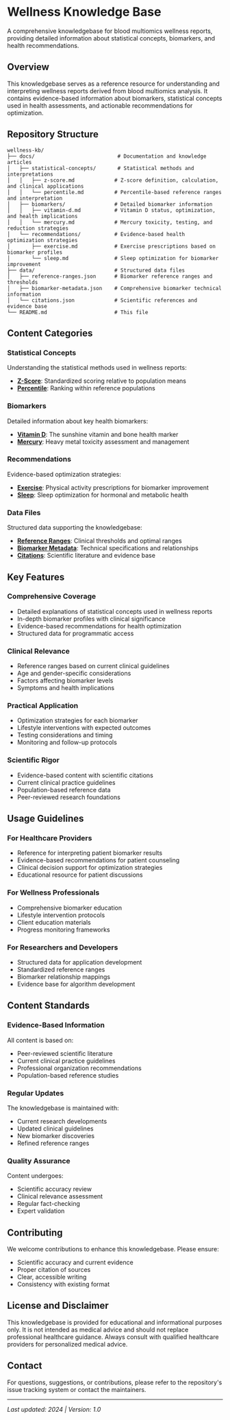 # Wellness Knowledge Base

A comprehensive knowledgebase for blood multiomics wellness reports, providing detailed information about statistical concepts, biomarkers, and health recommendations.

## Overview

This knowledgebase serves as a reference resource for understanding and interpreting wellness reports derived from blood multiomics analysis. It contains evidence-based information about biomarkers, statistical concepts used in health assessments, and actionable recommendations for optimization.

## Repository Structure

```
wellness-kb/
├── docs/                           # Documentation and knowledge articles
│   ├── statistical-concepts/       # Statistical methods and interpretations
│   │   ├── z-score.md             # Z-score definition, calculation, and clinical applications
│   │   └── percentile.md          # Percentile-based reference ranges and interpretation
│   ├── biomarkers/                # Detailed biomarker information
│   │   ├── vitamin-d.md           # Vitamin D status, optimization, and health implications
│   │   └── mercury.md             # Mercury toxicity, testing, and reduction strategies
│   └── recommendations/           # Evidence-based health optimization strategies
│       ├── exercise.md            # Exercise prescriptions based on biomarker profiles
│       └── sleep.md               # Sleep optimization for biomarker improvement
├── data/                          # Structured data files
│   ├── reference-ranges.json      # Biomarker reference ranges and thresholds
│   ├── biomarker-metadata.json    # Comprehensive biomarker technical information
│   └── citations.json             # Scientific references and evidence base
└── README.md                      # This file
```

## Content Categories

### Statistical Concepts

Understanding the statistical methods used in wellness reports:

- **[Z-Score](docs/statistical-concepts/z-score.md)**: Standardized scoring relative to population means
- **[Percentile](docs/statistical-concepts/percentile.md)**: Ranking within reference populations

### Biomarkers

Detailed information about key health biomarkers:

- **[Vitamin D](docs/biomarkers/vitamin-d.md)**: The sunshine vitamin and bone health marker
- **[Mercury](docs/biomarkers/mercury.md)**: Heavy metal toxicity assessment and management

### Recommendations

Evidence-based optimization strategies:

- **[Exercise](docs/recommendations/exercise.md)**: Physical activity prescriptions for biomarker improvement
- **[Sleep](docs/recommendations/sleep.md)**: Sleep optimization for hormonal and metabolic health

### Data Files

Structured data supporting the knowledgebase:

- **[Reference Ranges](data/reference-ranges.json)**: Clinical thresholds and optimal ranges
- **[Biomarker Metadata](data/biomarker-metadata.json)**: Technical specifications and relationships
- **[Citations](data/citations.json)**: Scientific literature and evidence base

## Key Features

### Comprehensive Coverage
- Detailed explanations of statistical concepts used in wellness reports
- In-depth biomarker profiles with clinical significance
- Evidence-based recommendations for health optimization
- Structured data for programmatic access

### Clinical Relevance
- Reference ranges based on current clinical guidelines
- Age and gender-specific considerations
- Factors affecting biomarker levels
- Symptoms and health implications

### Practical Application
- Optimization strategies for each biomarker
- Lifestyle interventions with expected outcomes
- Testing considerations and timing
- Monitoring and follow-up protocols

### Scientific Rigor
- Evidence-based content with scientific citations
- Current clinical practice guidelines
- Population-based reference data
- Peer-reviewed research foundations

## Usage Guidelines

### For Healthcare Providers
- Reference for interpreting patient biomarker results
- Evidence-based recommendations for patient counseling
- Clinical decision support for optimization strategies
- Educational resource for patient discussions

### For Wellness Professionals
- Comprehensive biomarker education
- Lifestyle intervention protocols
- Client education materials
- Progress monitoring frameworks

### For Researchers and Developers
- Structured data for application development
- Standardized reference ranges
- Biomarker relationship mappings
- Evidence base for algorithm development

## Content Standards

### Evidence-Based Information
All content is based on:
- Peer-reviewed scientific literature
- Current clinical practice guidelines
- Professional organization recommendations
- Population-based reference studies

### Regular Updates
The knowledgebase is maintained with:
- Current research developments
- Updated clinical guidelines
- New biomarker discoveries
- Refined reference ranges

### Quality Assurance
Content undergoes:
- Scientific accuracy review
- Clinical relevance assessment
- Regular fact-checking
- Expert validation

## Contributing

We welcome contributions to enhance this knowledgebase. Please ensure:
- Scientific accuracy and current evidence
- Proper citation of sources
- Clear, accessible writing
- Consistency with existing format

## License and Disclaimer

This knowledgebase is provided for educational and informational purposes only. It is not intended as medical advice and should not replace professional healthcare guidance. Always consult with qualified healthcare providers for personalized medical advice.

## Contact

For questions, suggestions, or contributions, please refer to the repository's issue tracking system or contact the maintainers.

---

*Last updated: 2024 | Version: 1.0*
